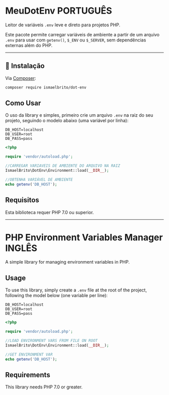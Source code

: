 # MeuDotEnv PORTUGUÊS

Leitor de variáveis `.env` leve e direto para projetos PHP.

Este pacote permite carregar variáveis de ambiente a partir de um arquivo `.env` para usar com `getenv()`, `$_ENV` ou `$_SERVER`, sem dependências externas além do PHP.

---

## 🚀 Instalação

Via [Composer](https://getcomposer.org):

```bash
composer require ismaelbrito/dot-env

```

## Como Usar

O uso da library e simples, primeiro crie um arquivo `.env` na raiz do seu projeto, seguindo o modelo abaixo (uma variável por linha):

```
DB_HOST=localhost
DB_USER=root
DB_PASS=pass
```

```php
<?php

require 'vendor/autoload.php';

//CARREGAR VARIAVEIS DE AMBIENTE DO ARQUIVO NA RAIZ
IsmaelBrito\DotEnv\Environment::load(__DIR__);

//OBTENHA VARIÁVEL DE AMBIENTE
echo getenv('DB_HOST');

```

## Requisitos

Esta biblioteca requer PHP 7.0 ou superior.

---

# PHP Environment Variables Manager INGLÊS

A simple library for managing environment variables in PHP.

## Usage

To use this library, simply create a `.env` file at the root of the project, following the model below (one variable per line):

```
DB_HOST=localhost
DB_USER=root
DB_PASS=pass
```

```php
<?php

require 'vendor/autoload.php';

//LOAD ENVIRONMENT VARS FROM FILE ON ROOT
IsmaelBrito\DotEnv\Environment::load(__DIR__);

//GET ENVIRONMENT VAR
echo getenv('DB_HOST');

```

## Requirements

This library needs PHP 7.0 or greater.
